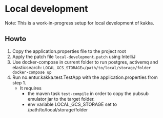 # Local development

Note: This is a work-in-progress setup for local development of kakka.

## Howto

1. Copy the application.properties file to the project root
2. Apply the patch file `local-development.patch` using IntelliJ
3. Use docker-compose in current folder to run postgres, activemq and elasticsearch:
    `LOCAL_GCS_STORAGE=/path/to/local/storage/folder docker-compose up`
4. Run no.entur.kakka.test.TestApp with the application.properties from step 1.
    - It requires 
        - the maven task `test-compile` in order to copy the pubsub emulator jar to the target folder.
        - env variable LOCAL_GCS_STORAGE set to /path/to/local/storage/folder          

